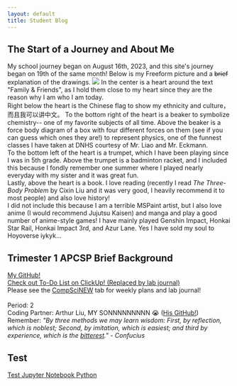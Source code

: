 ```yaml
---
layout: default
title: Student Blog
---
```



## The Start of a Journey and About Me
My school journey began on August 16th, 2023, and this site's journey began on 19th of the same month! Below is my Freeform picture and a <del>brief</del> explanation of the drawings.
<img src="https://media.discordapp.net/attachments/1143438030749847604/1143438090745167882/CSP_About_Me_Drawing.png?width=815&height=581">
In the center is a heart around the text "Family & Friends", as I hold them close to my heart since they are the reason why I am who I am today. <br>
Right below the heart is the Chinese flag to show my ethnicity and culture，而且我可以讲中文。 To the bottom right of the heart is a beaker to symbolize chemistry-- one of my favorite subjects of all time. Above the beaker is a force body diagram of a box with four different forces on them (see if you can guess which ones they are!) to represent physics, one of the funnest classes I have taken at DNHS courtesy of Mr. Liao and Mr. Eckmann. <br>
To the bottom left of the heart is a trumpet, which I have been playing since I was in 5th grade. Above the trumpet is a badminton racket, and I included this because I fondly remember one summer where I played nearly everyday with my sister and it was great fun. <br>
Lastly, above the heart is a book. I love reading (recently I read <i>The Three-Body Problem </i> by Cixin Liu and it was very good, I heavily recommend it to most people) and also love history! <br>
I did not include this because I am a terrible MSPaint artist, but I also love anime (I would recommend Jujutsu Kaisen) and manga and play a good number of anime-style games! I have mainly played Genshin Impact, Honkai Star Rail, Honkai Impact 3rd, and Azur Lane. Yes I have sold my soul to Hoyoverse iykyk...

## Trimester 1 APCSP Brief Background
<a href="https://github.com/JasonGao76" target="_blank">My GitHub!</a> <br>
<a href="https://app.clickup.com/9013053165/v/l/6-901300399350-1" target="_blank">Check out To-Do List on ClickUp! (Replaced by lab journal)</a> <br>
Please see the <a href="{{site.baseurl}}/compsciMine">CompSciNEW</a> tab for weekly plans and lab journal! <br><br>
Period: 2 <br>
Coding Partner: Arthur Liu, MY SONNNNNNNNN 😭 (<a href="https://github.com/dino596" target="_blank">His GitHub!</a>) <br>
Remember: <i>"By three methods we may learn wisdom: First, by reflection, which is noblest; Second, by imitation, which is easiest; and third by experience, which is the <u>bitterest</u>." - Confucius </i>

## Test
<a href="/students/_notebooks/quiz.ipynb" target="_blank">Test Jupyter Notebook Python</a> <br/>
